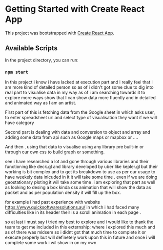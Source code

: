 # Getting Started with Create React App

This project was bootstrapped with [Create React App](https://github.com/facebook/create-react-app).

## Available Scripts

In the project directory, you can run:

### `npm start`

In this project i know i have lacked at execution part and I really feel that I am more kind of detailed person so as of i didn't got some clue to dig into real part to visualise data in my way as of i am searching towards it to explore more ways show that I can show data more fluently and in detailed and animated way as I am an artist.

First part of this is fetching data from the Google sheet in which asks user, to enter spreadsheet url and select type of visualisation they want if we will have category



Second part is dealing with data and conversion to object and array and adding some data from api such as Google maps or mapbox or ....

And then , using that data to visualise using any library pre built-in or through our own css to build graph or something.


see i have researched a lot and gone through various libraries and their functioning like deck.gl
and library developed by uber like kepler.gl but their working is bit complex and to get its breakdown to use as per our usage to have weekely data inlcuded in it it will take some time . even if we are doing geostationary ploting it will take some time .i am exploring that part as well as looking to desing a box kinda css animation that will show the data as packet and as per population density it will fill up the box.


for example i had past experience with website https://www.quicksoftwaresolutions.au/ in which i had faced many difficulties like in its header their is a scroll animation in each page .


so at last i must say i tried my best to explore and i would like to thank the team to get me included in this externship; where i explored this much and as of there was midsem so i didnt got that much time to complete it or execute properly but will definetely work upon this in future and once i will complete some work i wil show in on my own.
